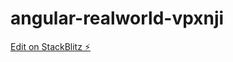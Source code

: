 # angular-realworld-vpxnji

[Edit on StackBlitz ⚡️](https://stackblitz.com/edit/angular-realworld-vpxnji)